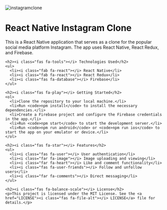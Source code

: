 ![instagramclone](https://user-images.githubusercontent.com/123208180/235649813-1db752b3-654b-4c42-97d2-0562ce0594cc.gif)

<!DOCTYPE html>
<html>
  <head>
    <meta charset="UTF-8">
    <title>React Native Instagram Clone</title>
    <link rel="stylesheet" href="https://cdnjs.cloudflare.com/ajax/libs/font-awesome/5.15.3/css/all.min.css" integrity="sha512-MgRZh5o+HCr2bq3MkP5o5+KN7V1doW5e6gPd6KqH6urxsMG6pV9gEYjKf1SL2kA0n20zKIRPIb+oFRfhkkxPLA==" crossorigin="anonymous" referrerpolicy="no-referrer" />
  </head>
  <body>
    <h1><i class="fab fa-instagram"></i> React Native Instagram Clone</h1>
    <p>This is a React Native application that serves as a clone for the popular social media platform Instagram. The app uses React Native, React Redux, and Firebase.</p>
    
    <h2><i class="fas fa-tools"></i> Technologies Used</h2>
    <ul>
      <li><i class="fab fa-react"></i> React Native</li>
      <li><i class="fab fa-react"></i> React Redux</li>
      <li><i class="fas fa-database"></i> Firebase</li>
    </ul>
    
    <h2><i class="fas fa-play"></i> Getting Started</h2>
    <ol>
      <li>Clone the repository to your local machine.</li>
      <li>Run <code>npm install</code> to install the necessary dependencies.</li>
      <li>Create a Firebase project and configure the Firebase credentials in the app.</li>
      <li>Run <code>npm start</code> to start the development server.</li>
      <li>Run <code>npm run android</code> or <code>npm run ios</code> to start the app on your emulator or device.</li>
    </ol>
    
    <h2><i class="fas fa-star"></i> Features</h2>
    <ul>
      <li><i class="fas fa-user"></i> User authentication</li>
      <li><i class="far fa-image"></i> Image uploading and viewing</li>
      <li><i class="far fa-heart"></i> Like and comment functionality</li>
      <li><i class="fas fa-user-friends"></i> Follow and unfollow users</li>
      <li><i class="far fa-comments"></i> Direct messaging</li>
    </ul>
    
    <h2><i class="fas fa-balance-scale"></i> License</h2>
    <p>This project is licensed under the MIT License. See the <a href="LICENSE"><i class="fas fa-file-alt"></i> LICENSE</a> file for details.</p>
  </body>
</html>


